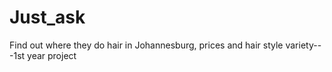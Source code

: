 # Just_ask
Find out where they do hair in Johannesburg, prices and hair style variety---1st year project
